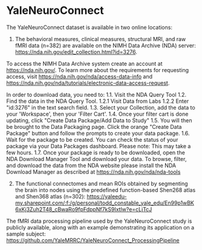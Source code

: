 # YaleNeuroConnect

The YaleNeuroConnect dataset is available in two online locations: 

1) The behavioral measures, clinical measures, structural MRI, and raw fMRI data (n=382) are available on the NIMH Data Archive (NDA) server: https://nda.nih.gov/edit_collection.html?id=3276.

To access the NIMH Data Archive system create an account at https://nda.nih.gov/. To learn more about the requirements for requesting access, visit https://nda.nih.gov/nda/access-data-info and https://nda.nih.gov/nda/tutorials/electronic-data-access-request. 

In order to download data, you need to:
1.1. Visit the NDA Query Tool
1.2. Find the data in the NDA Query Tool.
   1.2.1 Visit Data from Labs
   1.2.2 Enter "id:3276" in the text search field.
1.3. Select your Collection, add the data to your 'Workspace', then your 'Filter Cart'.
1.4. Once your filter cart is done updating, click "Create Data Package/Add Data to Study"
1.5. You will then be brought to the Data Packaging page. Click the orange "Create Data Package" button and follow the prompts to create your data package.
1.6. Wait for the package to be created. You can check the status of your package via your Data Packages dashboard.
   Please note: This may take a few hours. 
1.7. Once your package is ready to be downloaded, open the NDA Download Manager Tool and download your data.
   To browse, filter, and download the data from the NDA website please install the NDA Download Manager as described at https://nda.nih.gov/nda/nda-tools

2) The functional connectomes and mean ROIs obtained by segmenting the brain into nodes using the predefined function-based Shen268 atlas and Shen368 atlas (n=302): https://yaleedu-my.sharepoint.com/:f:/g/personal/todd_constable_yale_edu/En99p1wBK6xKj3Zuh2T48_cBwaRo9fpFdppNf7kS9Ixtlw?e=cLjTcJ

The fMRI data processing pipeline used by the YaleNeuroConnect study is publicly available, along with an example demonstrating its application on a sample subject: https://github.com/YaleMRRC/YaleNeuroConnect_ProcessingPipeline 







